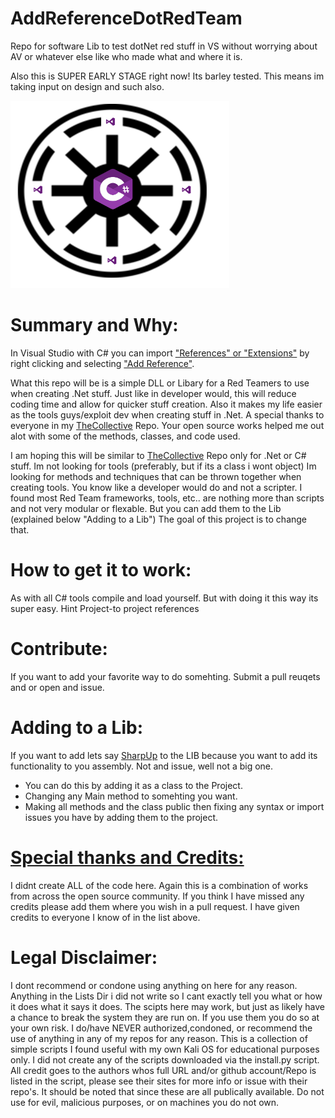 # AddReferenceDotRedTeam
Repo for software Lib to test dotNet red stuff in VS without worrying about AV or whatever else like who made what and where it is. 

Also this is SUPER EARLY STAGE right now! Its barley tested. This means im taking input on design and such also.

<img src="https://github.com/ceramicskate0/AddReferenceDotRedTeam/blob/master/Logo.png"  width="350" height="300">

# Summary and Why:

In Visual Studio with C# you can import ["References" or "Extensions"](https://docs.microsoft.com/en-us/visualstudio/ide/how-to-add-or-remove-references-by-using-the-reference-manager?view=vs-2019) by right clicking and selecting ["Add Reference"](https://docs.microsoft.com/en-us/visualstudio/ide/managing-references-in-a-project?view=vs-2019). 

What this repo will be is a simple DLL or Libary for a Red Teamers to use when creating .Net stuff. Just like in developer would, this will reduce coding time and allow for quicker stuff creation. Also it makes my life easier as the tools guys/exploit dev when creating stuff in .Net. A special thanks to everyone in my [TheCollective](https://github.com/ceramicskate0/TheCollective) Repo. Your open source works helped me out alot with some of the methods, classes, and code used. 

I am hoping this will be similar to [TheCollective](https://github.com/ceramicskate0/TheCollective) Repo only for .Net or C# stuff. Im not looking for tools (preferably, but if its a class i wont object) Im looking for methods and techniques that can be thrown together when creating tools. You know like a developer would do and not a scripter. I found most Red Team frameworks, tools, etc.. are nothing more than scripts and not very modular or flexable. But you can add them to the Lib (explained below "Adding to a Lib") The goal of this project is to change that. 

# How to get it to work:

As with all C# tools compile and load yourself. But with doing it this way its super easy.
Hint Project-to project references

# Contribute:

If you want to add your favorite way to do somehting. Submit a pull reuqets and or open and issue.

# Adding to a Lib:

If you want to add lets say [SharpUp](https://github.com/GhostPack/SharpUp) to the LIB because you want to add its functionality to you assembly. Not and issue, well not a big one. 
- You can do this by adding it as a class to the Project. 
- Changing any Main method to somehting you want. 
- Making all methods and the class public then fixing any syntax or import issues you have by adding them to the project.

# [Special thanks and Credits:](https://github.com/ceramicskate0/TheCollective/blob/master/Lists/dotNET_Assembly_Payloads.txt)
I didnt create ALL of the code here. Again this is a combination of works from across the open source community. If you think I have missed any credits please add them where you wish in a pull request. I have given credits to everyone I know of in the list above.

# Legal Disclaimer:

I dont recommend or condone using anything on here for any reason. Anything in the Lists Dir i did not write so I cant exactly tell you what or how it does what it says it does. The scipts here may work, but just as likely have a chance to break the system they are run on. If you use them you do so at your own risk. I do/have NEVER authorized,condoned, or recommend the use of anything in any of my repos for any reason. This is a collection of simple scripts I found useful with my own Kali OS for educational purposes only. I did not create any of the scripts downloaded via the install.py script. All credit goes to the authors whos full URL and/or github account/Repo is listed in the script, please see their sites for more info or issue with their repo's. It should be noted that since these are all publically available. Do not use for evil, malicious purposes, or on machines you do not own.
